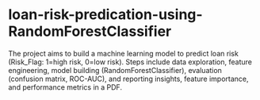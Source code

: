 # loan-risk-predication-using-RandomForestClassifier
The project aims to build a machine learning model to predict loan risk (Risk_Flag: 1=high risk, 0=low risk). Steps include data exploration, feature engineering, model building (RandomForestClassifier), evaluation (confusion matrix, ROC-AUC), and reporting insights, feature importance, and performance metrics in a PDF.
